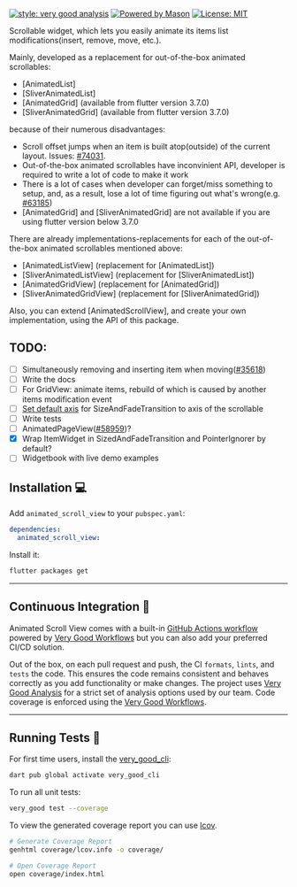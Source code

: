 
[![style: very good analysis][very_good_analysis_badge]][very_good_analysis_link]
[![Powered by Mason](https://img.shields.io/endpoint?url=https%3A%2F%2Ftinyurl.com%2Fmason-badge)](https://github.com/felangel/mason)
[![License: MIT][license_badge]][license_link]

Scrollable widget, which lets you easily animate its items list modifications(insert, remove, move, etc.).

Mainly, developed as a replacement for out-of-the-box animated scrollables:

- [AnimatedList]
- [SliverAnimatedList]
- [AnimatedGrid] (available from flutter version 3.7.0)
- [SliverAnimatedGrid] (available from flutter version 3.7.0)

because of their numerous disadvantages:

- Scroll offset jumps when an item is built atop(outside) of the current
layout. Issues: [#74031](https://github.com/flutter/flutter/issues/74031).
- Out-of-the-box animated scrollables have inconvinient API, developer
is required to write a lot of code to make it work
- There is a lot of cases when developer can forget/miss something to setup,
and, as a result, lose a lot of time figuring out what's wrong(e.g. [#63185](https://github.com/flutter/flutter/issues/63185))
- [AnimatedGrid] and [SliverAnimatedGrid] are not available if you are using
flutter version below 3.7.0

There are already implementations-replacements for each of the
out-of-the-box animated scrollables mentioned above:

- [AnimatedListView] (replacement for [AnimatedList])
- [SliverAnimatedListView] (replacement for [SliverAnimatedList])
- [AnimatedGridView] (replacement for [AnimatedGrid])
- [SliverAnimatedGridView] (replacement for [SliverAnimatedGrid])

Also, you can extend [AnimatedScrollView], and create your own
implementation, using the API of this package.

## TODO:
 - [ ] Simultaneously removing and inserting item when moving([#35618](https://github.com/flutter/flutter/issues/35618))
 - [ ] Write the docs
 - [ ] For GridView: animate items, rebuild of which is caused by another items modification event
 - [ ] [Set default axis](https://github.com/flutter/flutter/issues/100931) for SizeAndFadeTransition to axis of the scrollable
 - [ ] Write tests
 - [ ] AnimatedPageView([#58959](https://github.com/flutter/flutter/issues/58959))?
 - [X] Wrap ItemWidget in SizedAndFadeTransition and PointerIgnorer by default?
 - [ ] Widgetbook with live demo examples

## Installation 💻

Add `animated_scroll_view` to your `pubspec.yaml`:

```yaml
dependencies:
  animated_scroll_view:
```

Install it:

```sh
flutter packages get
```

---

## Continuous Integration 🤖

Animated Scroll View comes with a built-in [GitHub Actions workflow][github_actions_link] powered by [Very Good Workflows][very_good_workflows_link] but you can also add your preferred CI/CD solution.

Out of the box, on each pull request and push, the CI `formats`, `lints`, and `tests` the code. This ensures the code remains consistent and behaves correctly as you add functionality or make changes. The project uses [Very Good Analysis][very_good_analysis_link] for a strict set of analysis options used by our team. Code coverage is enforced using the [Very Good Workflows][very_good_coverage_link].

---

## Running Tests 🧪

For first time users, install the [very_good_cli][very_good_cli_link]:

```sh
dart pub global activate very_good_cli
```

To run all unit tests:

```sh
very_good test --coverage
```

To view the generated coverage report you can use [lcov](https://github.com/linux-test-project/lcov).

```sh
# Generate Coverage Report
genhtml coverage/lcov.info -o coverage/

# Open Coverage Report
open coverage/index.html
```

[flutter_install_link]: https://docs.flutter.dev/get-started/install
[github_actions_link]: https://docs.github.com/en/actions/learn-github-actions
[license_badge]: https://img.shields.io/badge/license-MIT-blue.svg
[license_link]: https://opensource.org/licenses/MIT
[logo_black]: https://raw.githubusercontent.com/VGVentures/very_good_brand/main/styles/README/vgv_logo_black.png#gh-light-mode-only
[logo_white]: https://raw.githubusercontent.com/VGVentures/very_good_brand/main/styles/README/vgv_logo_white.png#gh-dark-mode-only
[mason_link]: https://github.com/felangel/mason
[very_good_analysis_badge]: https://img.shields.io/badge/style-very_good_analysis-B22C89.svg
[very_good_analysis_link]: https://pub.dev/packages/very_good_analysis
[very_good_cli_link]: https://pub.dev/packages/very_good_cli
[very_good_coverage_link]: https://github.com/marketplace/actions/very-good-coverage
[very_good_ventures_link]: https://verygood.ventures
[very_good_ventures_link_light]: https://verygood.ventures#gh-light-mode-only
[very_good_ventures_link_dark]: https://verygood.ventures#gh-dark-mode-only
[very_good_workflows_link]: https://github.com/VeryGoodOpenSource/very_good_workflows
